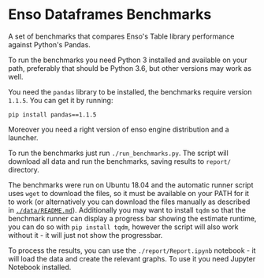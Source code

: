 # Enso Dataframes Benchmarks

A set of benchmarks that compares Enso's Table library performance against Python's Pandas.

To run the benchmarks you need Python 3 installed and available on your path, preferably that should be Python 3.6, but other versions may work as well.

You need the `pandas` library to be installed, the benchmarks require version `1.1.5`.
You can get it by running:

```
pip install pandas==1.1.5
```

Moreover you need a right version of enso engine distribution and a launcher.

To run the benchmarks just run `./run_benchmarks.py`. The script will download all data and run the benchmarks, saving results to `report/` directory.

The benchmarks were run on Ubuntu 18.04 and the automatic runner script uses `wget` to download the files, so it must be available on your PATH for it to work (or alternatively you can download the files manually as described in [`./data/README.md`](./data/README.md)).
Additionally you may want to install `tqdm` so that the benchmark runner can display a progress bar showing the estimate runtime, you can do so with `pip install tqdm`, however the script will also work without it - it will just not show the progressbar.

To process the results, you can use the `./report/Report.ipynb` notebook - it will load the data and create the relevant graphs. To use it you need Jupyter Notebook installed.
